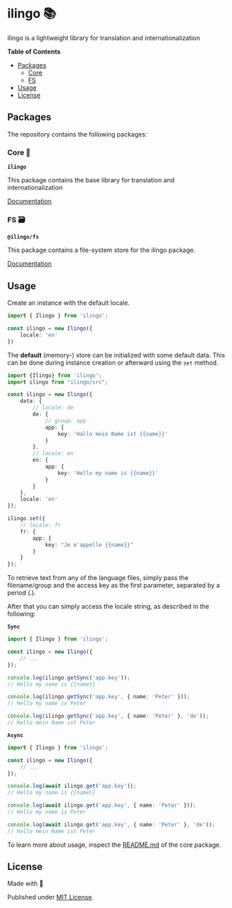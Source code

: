 # ilingo 📚

Ilingo is a lightweight library for translation and internationalization

**Table of Contents**

- [Packages](#packages)
  - [Core](#core-)
  - [FS](#fs-)
- [Usage](#usage)
- [License](#license)
  
## Packages

The repository contains the following packages:

### Core 💬

**`ilingo`**

This package contains the base library 
for translation and internationalization

[Documentation](./packages/ilingo/README.md)

### FS 🗃️

**`@ilingo/fs`**

This package contains a file-system store for the
ilingo package.

[Documentation](./packages/fs/README.md)

## Usage

Create an instance with the default locale.

```typescript
import { Ilingo } from 'ilingo';

const ilingo = new Ilingo({
    locale: 'en'
})
```

The **default** (memory-) store can be initialized with some default data.
This can be done during instance creation or afterward using the `set` method.

```typescript
import {Ilingo} from 'ilingo';
import ilingo from "ilingo/src";

const ilingo = new Ilingo({
    data: {
        // locale: de
        de: {
            // group: app
            app: {
                key: 'Hallo mein Name ist {{name}}'
            }
        },
        // locale: en
        en: {
            app: {
                key: 'Hello my name is {{name}}'
            }
        }
    },
    locale: 'en'
});

ilingo.set({
    // locale: fr
    fr: {
        app: {
            key: "Je m'appelle {{name}}"
        }
    }
});
```

To retrieve text from any of the language files, simply pass the filename/group and the access key
as the first parameter, separated by a period (.).

After that you can simply access the locale string, as described in the following:

**`Sync`**
```typescript
import { Ilingo } from 'ilingo';

const ilingo = new Ilingo({
    // ...
});

console.log(ilingo.getSync('app.key'));
// Hello my name is {{name}}

console.log(ilingo.getSync('app.key', { name: 'Peter' }));
// Hello my name is Peter

console.log(ilingo.getSync('app.key', { name: 'Peter' }, 'de'));
// Hallo mein Name ist Peter
```

**`Async`**
```typescript
import { Ilingo } from 'ilingo';

const ilingo = new Ilingo({
    // ...
});

console.log(await ilingo.get('app.key'));
// Hello my name is {{name}}

console.log(await ilingo.get('app.key', { name: 'Peter' }));
// Hello my name is Peter

console.log(await ilingo.get('app.key', { name: 'Peter' }, 'de'));
// Hallo mein Name ist Peter
```


To learn more about usage, inspect the [README.md](./packages/ilingo/README.md) of the core package.

## License

Made with 💚

Published under [MIT License](./LICENSE).
